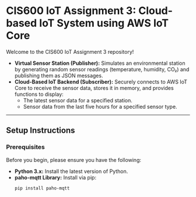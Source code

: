 # CIS600 IoT Assignment 3: Cloud-based IoT System using AWS IoT Core

Welcome to the CIS600 IoT Assignment 3 repository!

- **Virtual Sensor Station (Publisher):** Simulates an environmental station by generating random sensor readings (temperature, humidity, CO₂) and publishing them as JSON messages.
- **Cloud-Based IoT Backend (Subscriber):** Securely connects to AWS IoT Core to receive the sensor data, stores it in memory, and provides functions to display:
  - The latest sensor data for a specified station.
  - Sensor data from the last five hours for a specified sensor type.

---

## Setup Instructions

### Prerequisites
Before you begin, please ensure you have the following:
- **Python 3.x:** Install the latest version of Python.
- **paho-mqtt Library:** Install via pip:
  ```bash
  pip install paho-mqtt
